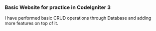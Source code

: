 ### Basic Website for practice in CodeIgniter 3
I have performed basic CRUD operations through Database and adding more features on top of it.
